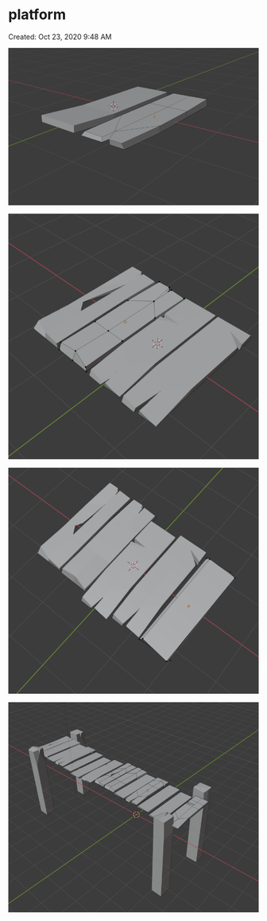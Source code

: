 # platform

Created: Oct 23, 2020 9:48 AM

![platform%20f363e97c08c74d97864c16bea440b3ad/Untitled.png](platform%20f363e97c08c74d97864c16bea440b3ad/Untitled.png)

![platform%20f363e97c08c74d97864c16bea440b3ad/Untitled%201.png](platform%20f363e97c08c74d97864c16bea440b3ad/Untitled%201.png)

![platform%20f363e97c08c74d97864c16bea440b3ad/Untitled%202.png](platform%20f363e97c08c74d97864c16bea440b3ad/Untitled%202.png)

![platform%20f363e97c08c74d97864c16bea440b3ad/Untitled%203.png](platform%20f363e97c08c74d97864c16bea440b3ad/Untitled%203.png)